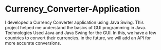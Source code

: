 # Currency_Converter-Application
I developed a Currency Converter application using Java Swing. This project helped me understand the basics of GUI programming in Java. Technologies Used Java and Java Swing for the GUI.
In this, we have a few countries to convert their currencies. in the future, we will add an API for more accurate conversions.
